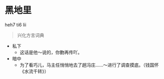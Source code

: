 # 黑地里
heh7 ti6 lii
> 兴化方言词典
- 私下
  - 这话是他～说的，你覅再传吖。
- 暗中
  - 为了看巧儿，马主任悄悄地去了趟冯庄……～进行了调查摸底。（钱国怀《水流千转》）
